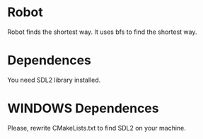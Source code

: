 # Robot
Robot finds the shortest way.
It uses bfs to find the shortest way.
# Dependences
You need SDL2 library installed.

# WINDOWS Dependences
Please, rewrite CMakeLists.txt to find SDL2 on your machine.
